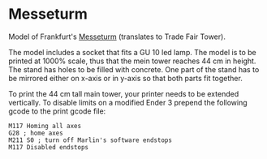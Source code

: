 # Messeturm

Model of Frankfurt's [Messeturm](https://en.wikipedia.org/wiki/Messeturm) (translates to Trade Fair Tower).

The model includes a socket that fits a GU 10 led lamp.
 The model is to be printed at 1000% scale, thus that the mein tower reaches 44 cm in height.
The stand has holes to be filled with concrete. 
One part of the stand has to be mirrored either on x-axis or in y-axis so that both parts fit together.

To print the 44 cm tall main tower, your printer needs to be extended vertically.
To disable limits on a modified Ender 3 prepend the following gcode to the print gcode file:
```gcode
M117 Homing all axes
G28 ; home axes
M211 S0 ; turn off Marlin's software endstops
M117 Disabled endstops 
```


